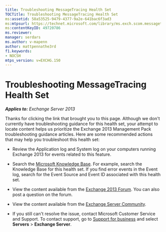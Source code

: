 ```yaml
---
title: Troubleshooting MessageTracing Health Set
TOCTitle: Troubleshooting MessageTracing Health Set
ms:assetid: 58a53525-9479-4377-9a2e-641bac6f3ad3
ms:mtpsurl: https://technet.microsoft.com/library/ms.exch.scom.messagetracing(v=EXCHG.150)
ms:contentKeyID: 49720786
ms.reviewer:
manager: serdars
ms.author: v-mapenn
author: mattpennathe3rd
f1.keywords:
- NOCSH
mtps_version: v=EXCHG.150
---
```


# Troubleshooting MessageTracing Health Set

_**Applies to:** Exchange Server 2013_

Thanks for clicking the link that brought you to this page. Although we don't currently have troubleshooting guidance for this health set, your attempt to locate content helps us prioritize the Exchange 2013 Management Pack troubleshooting guidance articles. Here are some recommended actions that may help you troubleshoot this health set:

- Review the Application log and System log on your computers running Exchange 2013 for events related to this feature.

- Search the [Microsoft Knowledge Base](https://support.microsoft.com/). For example, search the Knowledge Base for this health set. If you find error events in the Event log, search for the Event Source and Event ID associated with this health set.

- View the content available from the [Exchange 2013 Forum](https://go.microsoft.com/fwlink/p/?linkid=257903). You can also post a question on the forum.

- View the content available from the [Exchange Server Community](https://go.microsoft.com/fwlink/p/?linkid=14927).

- If you still can't resolve the issue, contact Microsoft Customer Service and Support. To contact support, go to [Support for business](https://support.microsoft.com/supportforbusiness/productselection) and select **Servers** \> **Exchange Server**.

